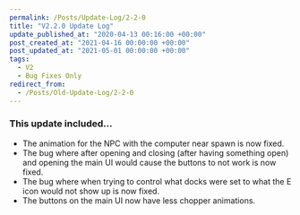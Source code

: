 ```yaml
---
permalink: /Posts/Update-Log/2-2-0
title: "V2.2.0 Update Log"
update_published_at: "2020-04-13 00:16:00 +00:00"
post_created_at: "2021-04-16 00:00:00 +00:00"
post_updated_at: "2021-05-01 00:00:00 +00:00"
tags:
  - V2
  - Bug Fixes Only
redirect_from:
  - /Posts/Old-Update-Log/2-2-0
---
```


### This update included...

* The animation for the NPC with the computer near spawn is now fixed.
* The bug where after opening and closing (after having something open) and opening the main UI would cause the buttons to not work is now fixed.
* The bug where when trying to control what docks were set to what the E icon would not show up is now fixed.
* The buttons on the main UI now have less chopper animations.